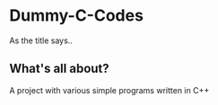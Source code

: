 # Dummy-C-Codes
As the title says.. 

## What's all about?
A project with various simple programs written in C++
